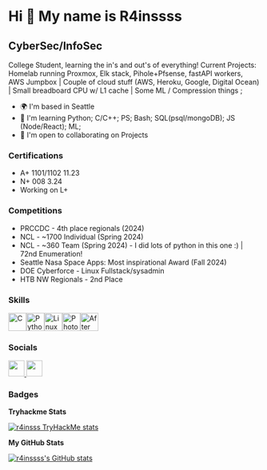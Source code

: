 Hi 👋 My name is R4inssss
=========================

CyberSec/InfoSec
----------------

College Student, learning the in's and out's of everything! Current Projects: Homelab running Proxmox, Elk stack, Pihole+Pfsense, fastAPI workers, AWS Jumpbox |  Couple of cloud stuff (AWS, Heroku, Google, Digital Ocean) | Small breadboard CPU w/ L1 cache | Some ML / Compression things ;

* 🌍  I'm based in Seattle
* 🧠  I'm learning Python; C/C++; PS; Bash; SQL(psql/mongoDB); JS (Node/React); ML;
* 🤝  I'm open to collaborating on Projects

### Certifications
* A+ 1101/1102 11.23
* N+ 008 3.24
* Working on L+

### Competitions
* PRCCDC - 4th place regionals (2024)
* NCL - ~1700 Individual (Spring 2024)
* NCL - ~360 Team (Spring 2024) - I did lots of python in this one :) | 72nd Enumeration!
* Seattle Nasa Space Apps: Most inspirational Award (Fall 2024)
* DOE Cyberforce - Linux Fullstack/sysadmin
* HTB NW Regionals - 2nd Place

### Skills

<p align="left">
<a href="https://docs.microsoft.com/en-us/cpp/?view=msvc-170" target="_blank" rel="noreferrer"><img src="https://raw.githubusercontent.com/danielcranney/readme-generator/main/public/icons/skills/c-colored.svg" width="36" height="36" alt="C" /></a><a href="https://www.python.org/" target="_blank" rel="noreferrer"><img src="https://raw.githubusercontent.com/danielcranney/readme-generator/main/public/icons/skills/python-colored.svg" width="36" height="36" alt="Python" /></a><a href="https://www.linux.org" target="_blank" rel="noreferrer"><img src="https://raw.githubusercontent.com/danielcranney/readme-generator/main/public/icons/skills/linux-colored.svg" width="36" height="36" alt="Linux" /></a><a href="https://www.adobe.com/uk/products/photoshop.html" target="_blank" rel="noreferrer"><img src="https://raw.githubusercontent.com/danielcranney/readme-generator/main/public/icons/skills/photoshop-colored.svg" width="36" height="36" alt="Photoshop" /></a><a href="https://www.adobe.com/uk/products/aftereffects.html" target="_blank" rel="noreferrer"><img src="https://raw.githubusercontent.com/danielcranney/readme-generator/main/public/icons/skills/aftereffects-colored.svg" width="36" height="36" alt="After Effects" /></a>
</p>

### Socials

<p align="left"> <a href="https://www.github.com/r4inssss" target="_blank" rel="noreferrer"> <picture> <source media="(prefers-color-scheme: dark)" srcset="https://raw.githubusercontent.com/danielcranney/readme-generator/main/public/icons/socials/github-dark.svg" /> <source media="(prefers-color-scheme: light)" srcset="https://raw.githubusercontent.com/danielcranney/readme-generator/main/public/icons/socials/github.svg" /> <img src="https://raw.githubusercontent.com/danielcranney/readme-generator/main/public/icons/socials/github.svg" width="32" height="32" /> </picture> </a> <a href="https://www.linkedin.com/in/peter-bui-n/" target ="_blank" rel="noreferrer"> <picture> <source media="(prefers-color-scheme: dark)" srcset="https://cdn4.iconfinder.com/data/icons/iconsimple-logotypes/512/linkedin-128.png" /> <img src="https://cdn4.iconfinder.com/data/icons/iconsimple-logotypes/512/linkedin-128.png" width="32" height="32" /> </picture> </a> </p>

### Badges

<b>Tryhackme Stats</b>

<a href="https://tryhackme.com/p/rainssss"><img src="https://tryhackme-badges.s3.amazonaws.com/rainssss.png?update=1" alt="r4insss TryHackMe stats" /></a>

<b>My GitHub Stats</b>

<a href="http://www.github.com/r4inssss"><img src="https://github-readme-stats.vercel.app/api?username=r4inssss&show_icons=true&hide=&count_private=true&title_color=ef4444&text_color=10b981&icon_color=0891b2&bg_color=1c1917&hide_border=true&show_icons=true" alt="r4inssss's GitHub stats" /></a>
